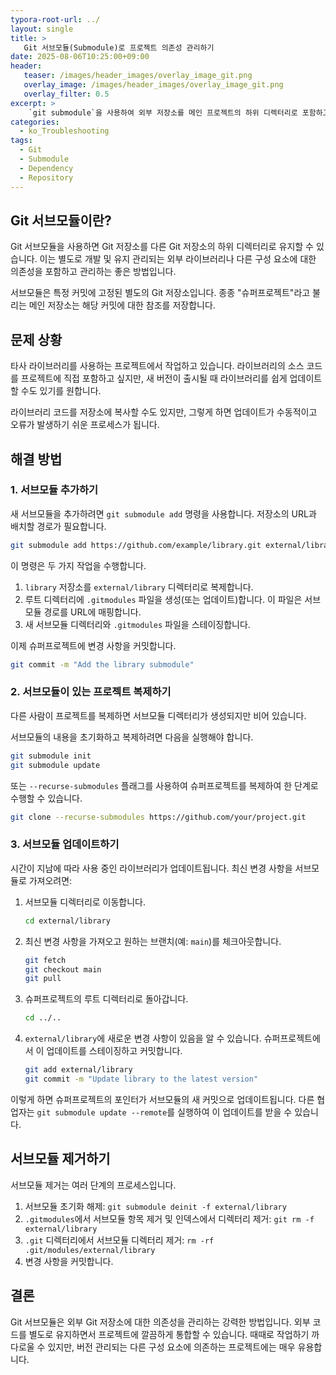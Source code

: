 ```yaml
---
typora-root-url: ../
layout: single
title: >
   Git 서브모듈(Submodule)로 프로젝트 의존성 관리하기
date: 2025-08-06T10:25:00+09:00
header:
   teaser: /images/header_images/overlay_image_git.png
   overlay_image: /images/header_images/overlay_image_git.png
   overlay_filter: 0.5
excerpt: >
    `git submodule`을 사용하여 외부 저장소를 메인 프로젝트의 하위 디렉터리로 포함하고 관리하는 방법을 알아보세요.
categories:
  - ko_Troubleshooting
tags:
  - Git
  - Submodule
  - Dependency
  - Repository
---
```


## Git 서브모듈이란?

Git 서브모듈을 사용하면 Git 저장소를 다른 Git 저장소의 하위 디렉터리로 유지할 수 있습니다. 이는 별도로 개발 및 유지 관리되는 외부 라이브러리나 다른 구성 요소에 대한 의존성을 포함하고 관리하는 좋은 방법입니다.

서브모듈은 특정 커밋에 고정된 별도의 Git 저장소입니다. 종종 "슈퍼프로젝트"라고 불리는 메인 저장소는 해당 커밋에 대한 참조를 저장합니다.

## 문제 상황

타사 라이브러리를 사용하는 프로젝트에서 작업하고 있습니다. 라이브러리의 소스 코드를 프로젝트에 직접 포함하고 싶지만, 새 버전이 출시될 때 라이브러리를 쉽게 업데이트할 수도 있기를 원합니다.

라이브러리 코드를 저장소에 복사할 수도 있지만, 그렇게 하면 업데이트가 수동적이고 오류가 발생하기 쉬운 프로세스가 됩니다.

## 해결 방법

### 1. 서브모듈 추가하기

새 서브모듈을 추가하려면 `git submodule add` 명령을 사용합니다. 저장소의 URL과 배치할 경로가 필요합니다.

```bash
git submodule add https://github.com/example/library.git external/library
```

이 명령은 두 가지 작업을 수행합니다.
1.  `library` 저장소를 `external/library` 디렉터리로 복제합니다.
2.  루트 디렉터리에 `.gitmodules` 파일을 생성(또는 업데이트)합니다. 이 파일은 서브모듈 경로를 URL에 매핑합니다.
3.  새 서브모듈 디렉터리와 `.gitmodules` 파일을 스테이징합니다.

이제 슈퍼프로젝트에 변경 사항을 커밋합니다.
```bash
git commit -m "Add the library submodule"
```

### 2. 서브모듈이 있는 프로젝트 복제하기

다른 사람이 프로젝트를 복제하면 서브모듈 디렉터리가 생성되지만 비어 있습니다.

서브모듈의 내용을 초기화하고 복제하려면 다음을 실행해야 합니다.
```bash
git submodule init
git submodule update
```

또는 `--recurse-submodules` 플래그를 사용하여 슈퍼프로젝트를 복제하여 한 단계로 수행할 수 있습니다.
```bash
git clone --recurse-submodules https://github.com/your/project.git
```

### 3. 서브모듈 업데이트하기

시간이 지남에 따라 사용 중인 라이브러리가 업데이트됩니다. 최신 변경 사항을 서브모듈로 가져오려면:

1.  서브모듈 디렉터리로 이동합니다.
    ```bash
    cd external/library
    ```
2.  최신 변경 사항을 가져오고 원하는 브랜치(예: `main`)를 체크아웃합니다.
    ```bash
    git fetch
    git checkout main
    git pull
    ```
3.  슈퍼프로젝트의 루트 디렉터리로 돌아갑니다.
    ```bash
    cd ../..
    ```
4.  `external/library`에 새로운 변경 사항이 있음을 알 수 있습니다. 슈퍼프로젝트에서 이 업데이트를 스테이징하고 커밋합니다.
    ```bash
    git add external/library
    git commit -m "Update library to the latest version"
    ```

이렇게 하면 슈퍼프로젝트의 포인터가 서브모듈의 새 커밋으로 업데이트됩니다. 다른 협업자는 `git submodule update --remote`를 실행하여 이 업데이트를 받을 수 있습니다.

## 서브모듈 제거하기

서브모듈 제거는 여러 단계의 프로세스입니다.
1.  서브모듈 초기화 해제: `git submodule deinit -f external/library`
2.  `.gitmodules`에서 서브모듈 항목 제거 및 인덱스에서 디렉터리 제거: `git rm -f external/library`
3.  `.git` 디렉터리에서 서브모듈 디렉터리 제거: `rm -rf .git/modules/external/library`
4.  변경 사항을 커밋합니다.

## 결론

Git 서브모듈은 외부 Git 저장소에 대한 의존성을 관리하는 강력한 방법입니다. 외부 코드를 별도로 유지하면서 프로젝트에 깔끔하게 통합할 수 있습니다. 때때로 작업하기 까다로울 수 있지만, 버전 관리되는 다른 구성 요소에 의존하는 프로젝트에는 매우 유용합니다.
